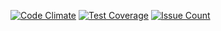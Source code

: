 [![Code Climate](https://codeclimate.com/github/airled/websockets-proxy/badges/gpa.svg)](https://codeclimate.com/github/airled/websockets-proxy)
[![Test Coverage](https://codeclimate.com/github/airled/websockets-proxy/badges/coverage.svg)](https://codeclimate.com/github/airled/websockets-proxy/coverage)
[![Issue Count](https://codeclimate.com/github/airled/websockets-proxy/badges/issue_count.svg)](https://codeclimate.com/github/airled/websockets-proxy)

